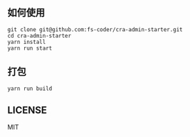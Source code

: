 ## 如何使用
```shell script
git clone git@github.com:fs-coder/cra-admin-starter.git
cd cra-admin-starter
yarn install
yarn run start
```

## 打包
```shell script
yarn run build
```

## LICENSE
MIT
